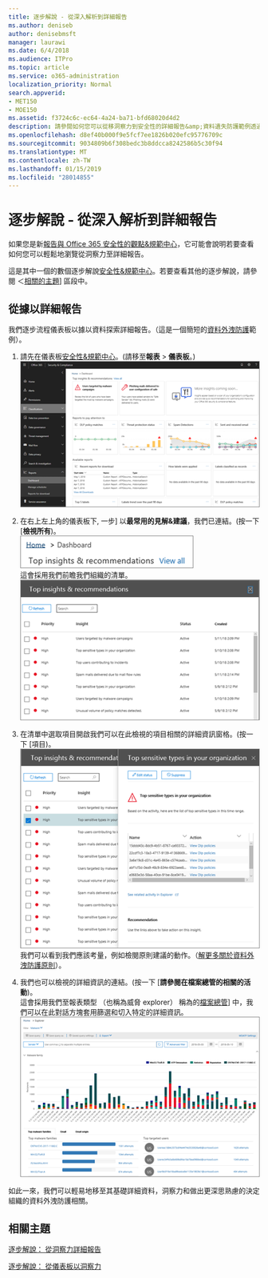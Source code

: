 ```yaml
---
title: 逐步解說 - 從深入解析到詳細報告
ms.author: deniseb
author: denisebmsft
manager: laurawi
ms.date: 6/4/2018
ms.audience: ITPro
ms.topic: article
ms.service: o365-administration
localization_priority: Normal
search.appverid:
- MET150
- MOE150
ms.assetid: f3724c6c-ec64-4a24-ba71-bfd68020d4d2
description: 請參閱如何您可以從移洞察力到安全性的詳細報告&amp;資料遺失防護範例透過規範中心。
ms.openlocfilehash: d8ef40b000f9e5fcf7ee1826b020efc95776709c
ms.sourcegitcommit: 9034809b6f308bedc3b8ddcca8242586b5c30f94
ms.translationtype: MT
ms.contentlocale: zh-TW
ms.lasthandoff: 01/15/2019
ms.locfileid: "28014855"
---
```

# <a name="walkthrough---from-an-insight-to-a-detailed-report"></a>逐步解說 - 從深入解析到詳細報告

如果您是新[報告與 Office 365 安全性的觀點&amp;規範中心](reports-and-insights-in-security-and-compliance.md)，它可能會說明若要查看如何您可以輕鬆地瀏覽從洞察力至詳細報告。 
  
這是其中一個的數個逐步解說[安全性&amp;規範中心](https://protection.office.com)。若要查看其他的逐步解說，請參閱 ＜[相關的主題](#related-topics)] 區段中。 
  
## <a name="from-an-insight-to-a-detailed-report"></a>從據以詳細報告

我們逐步流程儀表板以據以資料探索詳細報告。（這是一個簡短的[資料外洩防護](data-loss-prevention-policies.md)範例）。 
  
1. 請先在儀表板[安全性&amp;規範中心](https://protection.office.com)。(請移至**報表** \> **儀表板**。)<br/>![安全性&amp;規範中心選擇報告\>儀表板](media/2a668c3d-3fa3-4e37-8149-46989b33ae8c.png)
  
2. 在右上左上角的儀表板下, 一步] 以**最常用的見解&amp;建議**，我們已連結。(按一下 [**檢視所有**)。<br/>![安全性&amp;規範中心選擇報告\>儀表板查看上方的觀點](media/9bb64e11-494f-40a4-ab3d-8d3c7789f300.png)<br/>這會採用我們前瞻我們組織的清單。<br/>![安全性&amp;規範中心您可以在清單檢視所有的觀點](media/1289af77-bf5a-444a-97a1-03d8a83f75a9.png)
  
3. 在清單中選取項目開啟我們可以在此檢視的項目相關的詳細資訊窗格。(按一下 [項目)。<br/>![所選的獨到詳細資料](media/dcbb389f-23b0-4031-b789-4a49068af85a.png)<br/>我們可以看到我們應該考量，例如檢閱原則建議的動作。（[解更多關於資料外洩防護原則](data-loss-prevention-policies.md)）。
    
4. 我們也可以檢視的詳細資訊的連結。(按一下 [**請參閱在檔案總管的相關的活動**)。<br/>這會採用我們至報表類型 （也稱為威脅 explorer） 稱為的[檔案總管](use-explorer-in-security-and-compliance.md)] 中，我們可以在此對話方塊套用篩選和切入特定的詳細資訊。<br/>![更詳細地選取據相關檔案總管檢視](media/3ad15b15-7158-44b7-beda-013351bd868e.png)
  
如此一來，我們可以輕易地移至其基礎詳細資料，洞察力和做出更深思熟慮的決定組織的資料外洩防護相關。
  
## <a name="related-topics"></a>相關主題

[逐步解說： 從洞察力詳細報告](from-a-detailed-report-to-an-insight.md)
  
[逐步解說： 從儀表板以洞察力](from-a-dashboard-to-an-insight.md)
  

